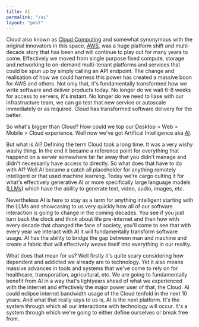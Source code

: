 ```yaml
---
title: AI
permalink: "/ai"
layout: "post"
---
```


Cloud also known as [Cloud Computing](https://en.wikipedia.org/wiki/Cloud_computing) and somewhat synonymous with the original 
innovators in this space, [AWS](https://aws.amazon.com/), was a huge platform shift and multi-decade story that has been and 
will continue to play out for many years to come. Effectively we moved from single purpose fixed compute, storage and networking 
to on-demand multi-tenant platforms and services that could be spun up by simply calling an API endpoint. The change and 
realisation of how we could harness this power has created a massive boon for AWS and others. Not only that, it's fundamentally 
transformed how we write software and deliver products today. No longer do we wait 6-8 weeks for access to servers, it's instant.
No longer do we need to liase with our infrastructure team, we can go test that new service or autoscale immediately or as 
required. Cloud has transformed software delivery for the better.

So what's bigger than Cloud? How could we top our Desktop > Web > Mobile > Cloud experience. Well now we've got Artifical Intelligence 
aka [AI](https://en.wikipedia.org/wiki/Artificial_intelligence).

But what is AI? Defining the term Cloud took a long time. It was a very wishy washy thing. In the end it became a reference point 
for everything that happend on a server somewhere far far away that you didn't manage and didn't necessarily have access to directly. 
So what does that have to do with AI? Well AI became a catch all placeholder for anything remotely intelligent or that used machine 
learning. Today we're cargo culting it for what's effectively generative AI or more specifically large language models ([LLMs](https://en.wikipedia.org/wiki/Large_language_model)) 
which have the ability to generate text, video, audio, images, etc.

Nevertheless AI is here to stay as a term for anything intelligent starting with the LLMs and showcasing to us very quickly how 
all of our software interaction is going to change in the coming decades. You see if you just turn back the clock and think about life 
pre-internet and then how with every decade that changed the face of society, you'll come to see that with every year we interact with 
AI it will fundamentally transform software usage. AI has the ability to bridge the gap between man and machine and create a fabric that 
will effectively weave itself into everything in our reality. 

What does that mean for us? Well firstly it's quite scary considering how dependent and addicted we already are to technology. Yet it also 
means massive advances in tools and systems that we've come to rely on for healthcare, transporation, agricultural, etc. We are going to 
fundamentally benefit from AI in a way that's lightyears ahead of what we experienced with the internet and effectively the major power 
user of that, the Cloud. AI could eclipse internet bandwidth usage of the Cloud tenfold in the next 10 years. And what that really says 
to us is, AI is the next platform. It's the system through which all our interactions with technology will occur. It's a system 
through which we're going to either define ourselves or break free from.
